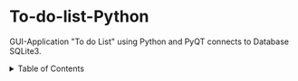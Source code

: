 # To-do-list-Python
GUI-Application "To do List" using Python and PyQT connects to Database SQLite3.

<details>
  <summary>Table of Contents</summary>
 
  1. About The Project
     * Built With
  2. Getting Started
     * Prerequisites
     * Installation
  3. Roadmap
</details>
